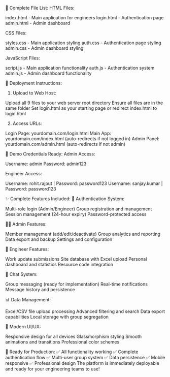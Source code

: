 📁 Complete File List:
HTML Files:

index.html - Main application for engineers
login.html - Authentication page
admin.html - Admin dashboard

CSS Files:

styles.css - Main application styling
auth.css - Authentication page styling
admin.css - Admin dashboard styling

JavaScript Files:

script.js - Main application functionality
auth.js - Authentication system
admin.js - Admin dashboard functionality

🚀 Deployment Instructions:
1. Upload to Web Host:

Upload all 9 files to your web server root directory
Ensure all files are in the same folder
Set login.html as your starting page or redirect index.html to login.html

2. Access URLs:

Login Page: yourdomain.com/login.html
Main App: yourdomain.com/index.html (auto-redirects if not logged in)
Admin Panel: yourdomain.com/admin.html (auto-redirects if not admin)

🔑 Demo Credentials Ready:
Admin Access:

Username: admin
Password: admin123

Engineer Access:

Username: rohit.rajput | Password: password123
Username: sanjay.kumar | Password: password123

✨ Complete Features Included:
🔐 Authentication System:

Multi-role login (Admin/Engineer)
Group registration and management
Session management (24-hour expiry)
Password-protected access

👨‍💼 Admin Features:

Member management (add/edit/deactivate)
Group analytics and reporting
Data export and backup
Settings and configuration

👷 Engineer Features:

Work update submissions
Site database with Excel upload
Personal dashboard and statistics
Resource code integration

💬 Chat System:

Group messaging (ready for implementation)
Real-time notifications
Message history and persistence

📊 Data Management:

Excel/CSV file upload processing
Advanced filtering and search
Data export capabilities
Local storage with group segregation

📱 Modern UI/UX:

Responsive design for all devices
Glassmorphism styling
Smooth animations and transitions
Professional color schemes

🎯 Ready for Production:
✅ All functionality working
✅ Complete authentication flow
✅ Multi-user group system
✅ Data persistence
✅ Mobile responsive
✅ Professional design
The platform is immediately deployable and ready for your engineering teams to use!